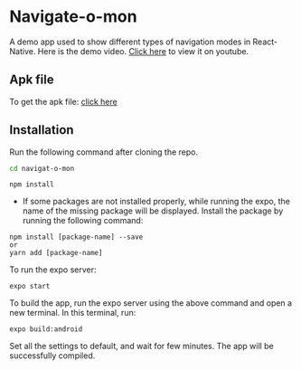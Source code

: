 # Navigate-o-mon

A demo app used to show different types of navigation modes in React-Native. Here is the demo video. [Click here](https://youtu.be/esHG8fyi2CA) to view it on youtube.

## Apk file

To get the apk file: [click here](https://drive.google.com/open?id=1rTOsoGMY0ceErWaZH14q2fEly-SEYuJm)

## Installation

Run the following command after cloning the repo.

```bash
cd navigat-o-mon
```
```
npm install
```

- If some packages are not installed properly, while running the expo, the name of the missing package will be displayed. Install the package by running the following command:

```
npm install [package-name] --save
or
yarn add [package-name]
```

To run the expo server:
```
expo start
```
To build the app, run the expo server using the above command and open a new terminal. In this terminal, run:
```
expo build:android
```
Set all the settings to default, and wait for few minutes.
The app will be successfully compiled.
